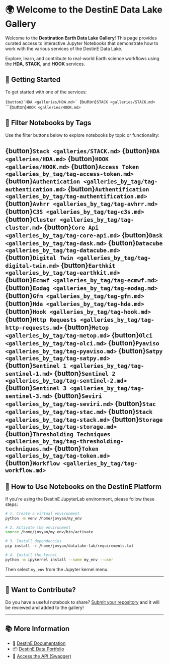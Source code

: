 # 🌍 Welcome to the DestinE Data Lake Gallery

Welcome to the **Destination Earth Data Lake Gallery**! This page provides curated access to interactive Jupyter Notebooks that demonstrate how to work with the various services of the DestinE Data Lake.

Explore, learn, and contribute to real-world Earth science workflows using the **HDA**, **STACK**, and **HOOK** services.

## 🚀 Getting Started

To get started with one of the services:

``{button}`HDA <galleries/HDA.md>`
``{button}`STACK <galleries/STACK.md>`
\`\`\`{button}`HOOK <galleries/HOOK.md>`

## 🧩 Filter Notebooks by Tags

Use the filter buttons below to explore notebooks by topic or functionality:

{button}`Stack <galleries/STACK.md>`
{button}`HDA <galleries/HDA.md>`
{button}`HOOK <galleries/HOOK.md>`
{button}`Access Token <galleries_by_tag/tag-access-token.md>`
{button}`Authentication <galleries_by_tag/tag-authentication.md>`
{button}`Authentification <galleries_by_tag/tag-authentification.md>`
{button}`Avhrr <galleries_by_tag/tag-avhrr.md>`
{button}`C3S <galleries_by_tag/tag-c3s.md>`
{button}`Cluster <galleries_by_tag/tag-cluster.md>`
{button}`Core Api <galleries_by_tag/tag-core-api.md>`
{button}`Dask <galleries_by_tag/tag-dask.md>`
{button}`Datacube <galleries_by_tag/tag-datacube.md>`
{button}`Digital Twin <galleries_by_tag/tag-digital-twin.md>`
{button}`Earthkit <galleries_by_tag/tag-earthkit.md>`
{button}`Ecmwf <galleries_by_tag/tag-ecmwf.md>`
{button}`Eodag <galleries_by_tag/tag-eodag.md>`
{button}`Gfm <galleries_by_tag/tag-gfm.md>`
{button}`Hda <galleries_by_tag/tag-hda.md>`
{button}`Hook <galleries_by_tag/tag-hook.md>`
{button}`Http Requests <galleries_by_tag/tag-http-requests.md>`
{button}`Metop <galleries_by_tag/tag-metop.md>`
{button}`Olci <galleries_by_tag/tag-olci.md>`
{button}`Pyaviso <galleries_by_tag/tag-pyaviso.md>`
{button}`Satpy <galleries_by_tag/tag-satpy.md>`
{button}`Sentinel 1 <galleries_by_tag/tag-sentinel-1.md>`
{button}`Sentinel 2 <galleries_by_tag/tag-sentinel-2.md>`
{button}`Sentinel 3 <galleries_by_tag/tag-sentinel-3.md>`
{button}`Seviri <galleries_by_tag/tag-seviri.md>`
{button}`Stac <galleries_by_tag/tag-stac.md>`
{button}`Stack <galleries_by_tag/tag-stack.md>`
{button}`Storage <galleries_by_tag/tag-storage.md>`
{button}`Thresholding Techniques <galleries_by_tag/tag-thresholding-techniques.md>`
{button}`Token <galleries_by_tag/tag-token.md>`
{button}`Workflow <galleries_by_tag/tag-workflow.md>`
---

## 🧪 How to Use Notebooks on the DestinE Platform

If you're using the DestinE JupyterLab environment, please follow these steps:

```bash
# 1. Create a virtual environment
python -m venv /home/jovyan/my_env

# 2. Activate the environment
source /home/jovyan/my_env/bin/activate

# 3. Install dependencies
pip install -r /home/jovyan/datalake-lab/requirements.txt

# 4. Install the kernel
python -m ipykernel install --name my_env --user
```

Then select `my_env` from the Jupyter kernel menu.

---

## 💬 Want to Contribute?

Do you have a useful notebook to share? [Submit your repository](https://github.com/destination-earth/DestinE/issues/new?template=cookbook_submission.md) and it will be reviewed and added to the gallery!

---

## 📚 More Information

* 📄 [DestinE Documentation](https://destine-data-lake-docs.data.destination-earth.eu/en/latest/index.html)
* 📦 [DestinE Data Portfolio](https://hda.data.destination-earth.eu/ui/catalog)
* 🔐 [Access the API (Swagger)](https://hda.data.destination-earth.eu/docs/)


